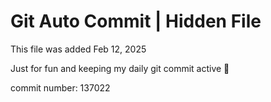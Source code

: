 # Git Auto Commit | Hidden File

This file was added Feb 12, 2025

Just for fun and keeping my daily git commit active 🤪

commit number: 137022
